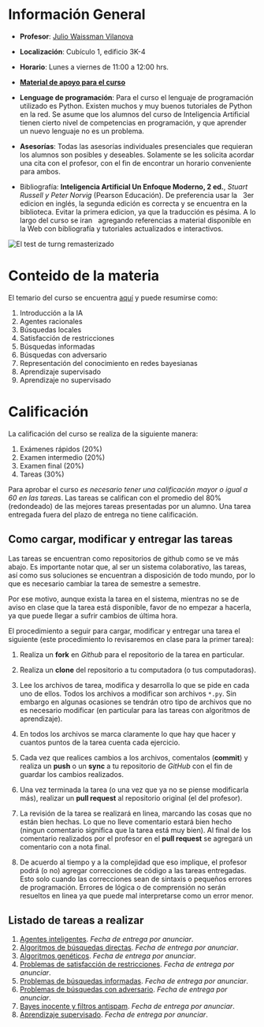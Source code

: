 # Información General

- **Profesor**: [Julio Waissman Vilanova](http://mat.uson.mx/~juliowaissman/)

- **Localización**: Cubículo 1, edificio 3K-4

- **Horario**: Lunes a viernes de 11:00 a 12:00 hrs.

- [**Material de apoyo para el curso**](http://ia-unison.github.io/material/) 

- **Lenguage de programación**: Para el curso el lenguaje de programación utilizado es Python. 
  Existen muchos y muy buenos tutoriales de Python en la red. 
  Se asume que los alumnos del curso de Inteligencia Artificial tienen cierto 
  nivel de competencias en programación, y que aprender un nuevo lenguaje 
  no es un problema. 

- **Asesorías**: Todas las asesorías individuales presenciales que requieran los 
   alumnos son posibles y deseables. Solamente se les solicita acordar una cita con el 
   profesor, con el fin de encontrar un horario conveniente para ambos. 
   
- Bibliografía: **Inteligencia Artificial Un Enfoque Moderno, 2 ed.**, 
   *Stuart Russell y Peter Norvig* (Pearson Educación). De preferencia usar la 
   3er edicion en inglés, la segunda edición es correcta y se encuentra en la biblioteca. 
   Evitar la primera edicion, ya que la traducción es pésima. A lo largo del curso se iran 
   agregando referencias a material disponible en la Web con bibliografía y tutoriales
   actualizados e interactivos.

![El test de turng remasterizado](https://imgs.xkcd.com/comics/turing_test.png "xkcd")

# Conteido de la materia

El temario del curso se encuentra [aquí](temario/temario.pdf) y puede resumirse como:

1. Introducción a la IA
2. Agentes racionales
3. Búsquedas locales
4. Satisfacción de restricciones
5. Búsquedas informadas
6. Búsquedas con adversario
7. Representación del conocimiento en redes bayesianas
8. Aprendizaje supervisado
9. Aprendizaje no supervisado

# Calificación

La calificación del curso se realiza de la siguiente manera:

1. Exámenes rápidos (20%)
2. Examen intermedio (20%)
3. Examen final (20%)
4. Tareas (30%)

Para aprobar el curso *es necesario tener una calificación mayor o igual a 60 en las tareas*.
Las tareas se califican con el promedio del 80% (redondeado) de las mejores 
tareas presentadas por un alumno. Una tarea entregada fuera del plazo de entrega no tiene calificación.


## Como cargar, modificar y entregar las tareas

Las tareas se encuentran como repositorios de github como se ve más abajo. 
Es importante notar que, al ser un sistema colaborativo, las tareas, 
así como sus soluciones se encuentran a disposición de todo mundo, 
por lo que es necesario cambiar la tarea de semestre a semestre.

Por ese motivo, aunque exista la tarea en el sistema, mientras no se de
aviso en clase que la tarea está disponible, favor de no empezar a hacerla, 
ya que puede llegar a sufrir cambios de última hora.

El procedimiento a seguir para cargar, modificar y entregar una tarea el siguiente
(este procedimiento lo revisaremos en clase para la primer tarea):

1. Realiza un **fork** en *Github* para el repositorio de la tarea en particular.

2. Realiza un **clone** del repositorio a tu computadora (o tus computadoras).

3. Lee los archivos de tarea, modifica y desarrolla lo que se pide en cada uno de ellos. 
   Todos los archivos a modificar son archivos `*.py`. Sin embargo en algunas ocasiones
   se tendrán otro tipo de archivos que no es necesario modificar (en particular 
   para las tareas con algoritmos de aprendizaje).

4. En todos los archivos se marca claramente lo que hay que hacer y cuantos puntos 
   de la tarea cuenta cada ejercicio.

5. Cada vez que realices cambios a los archivos, comentalos (**commit**) y realiza
   un **push** o un **sync** a tu repositorio de *GitHub* con el fin de guardar 
   los cambios realizados.

6. Una vez terminada la tarea (o una vez que ya no se piense modificarla más), realizar
   un **pull request** al repositorio original (el del profesor).

7. La revisión de la tarea se realizará en linea, marcando las cosas que no están 
   bien hechas. Lo que no lleve comentario estará bien hecho (ningun comentario significa
   que la tarea está muy bien). Al final de los comentario realizados por el profesor en 
   el **pull request** se agregará un comentario con a nota final.

8. De acuerdo al tiempo y a la complejidad que eso implique, el profesor podrá (o no) 
   agregar correcciones de código a las tareas entregadas. Esto solo cuando las correcciones
   sean de sintaxis o pequeños errores de programación. Errores de lógica o de comprensión 
   no serán resueltos en linea ya que puede mal interpretarse como un error menor.

## Listado de tareas a realizar

1. [Agentes inteligentes](https://github.com/IA-UNISON-2015a/tarea01-Agentes-Inteligentes). *Fecha de entrega por anunciar*. 
2. [Algoritmos de búsquedas directas](https://github.com/IA-UNISON-2015a/tarea02-Temple-Simulado). *Fecha de entrega por anunciar*. 
3. [Algoritmos genéticos](https://github.com/IA-UNISON-2015a/tarea03-Algoritmos-Geneticos). *Fecha de entrega por anunciar*. 
4. [Problemas de satisfacción de restricciones](https://github.com/IA-UNISON-2015a/tarea04-SatisfaccionRestricciones). *Fecha de entrega por anunciar*. 
5. [Problemas de búsquedas informadas](https://github.com/IA-UNISON-2015a/tarea05-Busquedas-Informadas). *Fecha de entrega por anunciar*. 
6. [Problemas de búsquedas con adversario](https://github.com/IA-UNISON-2015b/tarea06-Busqueda-Adversario/blob/master/README.md). *Fecha de entrega por anunciar*. 
7. [Bayes inocente y filtros antispam](https://github.com/IA-UNISON-2015b/tarea07-Naive-Bayes). *Fecha de entrega por anunciar*. 
8. [Aprendizaje supervisado](https://github.com/IA-UNISON-2015b/tarea08-aprendizaje_supervisado). *Fecha de entrega por anunciar*. 
